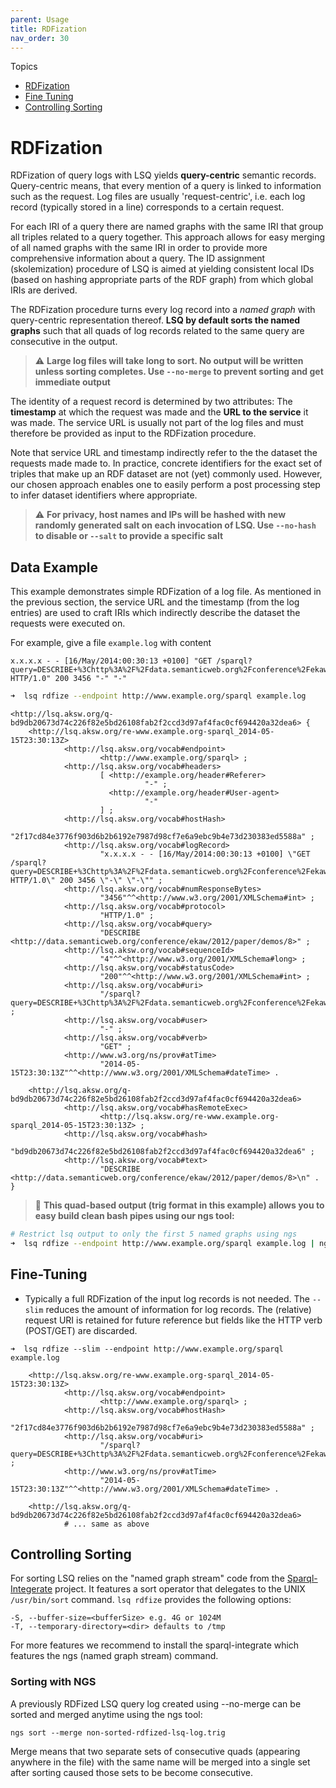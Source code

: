 ```yaml
---
parent: Usage
title: RDFization
nav_order: 30
---
```



Topics
* [RDFization](#rdfization)
* [Fine Tuning](#fine-tuning)
* [Controlling Sorting](#controlling-sorting)

# RDFization
RDFization of query logs with LSQ yields **query-centric** semantic records.
Query-centric means, that every mention of a query is linked to information such as the request.
Log files are usually 'request-centric', i.e. each log record (typically stored in a line) corresponds to a certain request.

For each IRI of a query there are named graphs with the same IRI that group all triples related to a query together.
This approach allows for easy merging of all named graphs with the same IRI in order to provide more comprehensive information about a query.
The ID assignment (skolemization) procedure of LSQ is aimed at yielding consistent local IDs (based on hashing appropriate parts of the RDF graph) from which global IRIs are derived.

The RDFization procedure turns every log record into a *named graph* with query-centric representation thereof.
**LSQ by default sorts the named graphs** such that all quads of log records related to the same query are consecutive in the output.

> :warning: **Large log files will take long to sort. No output will be written unless sorting completes. Use `--no-merge` to prevent sorting and get immediate output**

The identity of a request record is determined by two attributes: The **timestamp** at which the request was made and the **URL to the service** it was made. The service URL is usually not part of the log files and must therefore be provided as input to the RDFization procedure.

Note that service URL and timestamp indirectly refer to the the dataset the requests made made to. In practice, concrete identifiers for the exact set of triples that make up an RDF dataset are not (yet) commonly used. However, our chosen approach enables one to easily perform a post processing step to infer dataset identifiers where appropriate.

> :warning: **For privacy, host names and IPs will be hashed with new randomly generated salt on each invocation of LSQ. Use `--no-hash` to disable or `--salt` to provide a specific salt**


## Data Example
This example demonstrates simple RDFization of a log file. As mentioned in the previous section, the service URL and the timestamp (from the log entries) are used to craft IRIs which indirectly describe the dataset the requests were executed on.


For example, give a file `example.log` with content
```
x.x.x.x - - [16/May/2014:00:30:13 +0100] "GET /sparql?query=DESCRIBE+%3Chttp%3A%2F%2Fdata.semanticweb.org%2Fconference%2Fekaw%2F2012%2Fpaper%2Fdemos%2F8%3E HTTP/1.0" 200 3456 "-" "-"
```

```bash
➜  lsq rdfize --endpoint http://www.example.org/sparql example.log
```

```
<http://lsq.aksw.org/q-bd9db20673d74c226f82e5bd26108fab2f2ccd3d97af4fac0cf694420a32dea6> {
    <http://lsq.aksw.org/re-www.example.org-sparql_2014-05-15T23:30:13Z>
            <http://lsq.aksw.org/vocab#endpoint>
                    <http://www.example.org/sparql> ;
            <http://lsq.aksw.org/vocab#headers>
                    [ <http://example.org/header#Referer>
                              "-" ;
                      <http://example.org/header#User-agent>
                              "-"
                    ] ;
            <http://lsq.aksw.org/vocab#hostHash>
                    "2f17cd84e3776f903d6b2b6192e7987d98cf7e6a9ebc9b4e73d230383ed5588a" ;
            <http://lsq.aksw.org/vocab#logRecord>
                    "x.x.x.x - - [16/May/2014:00:30:13 +0100] \"GET /sparql?query=DESCRIBE+%3Chttp%3A%2F%2Fdata.semanticweb.org%2Fconference%2Fekaw%2F2012%2Fpaper%2Fdemos%2F8%3E HTTP/1.0\" 200 3456 \"-\" \"-\"" ;
            <http://lsq.aksw.org/vocab#numResponseBytes>
                    "3456"^^<http://www.w3.org/2001/XMLSchema#int> ;
            <http://lsq.aksw.org/vocab#protocol>
                    "HTTP/1.0" ;
            <http://lsq.aksw.org/vocab#query>
                    "DESCRIBE <http://data.semanticweb.org/conference/ekaw/2012/paper/demos/8>" ;
            <http://lsq.aksw.org/vocab#sequenceId>
                    "4"^^<http://www.w3.org/2001/XMLSchema#long> ;
            <http://lsq.aksw.org/vocab#statusCode>
                    "200"^^<http://www.w3.org/2001/XMLSchema#int> ;
            <http://lsq.aksw.org/vocab#uri>
                    "/sparql?query=DESCRIBE+%3Chttp%3A%2F%2Fdata.semanticweb.org%2Fconference%2Fekaw%2F2012%2Fpaper%2Fdemos%2F8%3E" ;
            <http://lsq.aksw.org/vocab#user>
                    "-" ;
            <http://lsq.aksw.org/vocab#verb>
                    "GET" ;
            <http://www.w3.org/ns/prov#atTime>
                    "2014-05-15T23:30:13Z"^^<http://www.w3.org/2001/XMLSchema#dateTime> .
    
    <http://lsq.aksw.org/q-bd9db20673d74c226f82e5bd26108fab2f2ccd3d97af4fac0cf694420a32dea6>
            <http://lsq.aksw.org/vocab#hasRemoteExec>
                    <http://lsq.aksw.org/re-www.example.org-sparql_2014-05-15T23:30:13Z> ;
            <http://lsq.aksw.org/vocab#hash>
                    "bd9db20673d74c226f82e5bd26108fab2f2ccd3d97af4fac0cf694420a32dea6" ;
            <http://lsq.aksw.org/vocab#text>
                    "DESCRIBE <http://data.semanticweb.org/conference/ekaw/2012/paper/demos/8>\n" .
}

```

> :wrench: **This quad-based output (trig format in this example) allows you to easy build clean bash pipes using our ngs tool:**

```bash
# Restrict lsq output to only the first 5 named graphs using ngs
➜  lsq rdfize --endpoint http://www.example.org/sparql example.log | ngs head -n 5
```


## Fine-Tuning

* Typically a full RDFization of the input log records is not needed.
  The `--slim` reduces the amount of information for log records. The (relative) request URI is retained for future reference but fields like the HTTP verb (POST/GET) are discarded.

```
➜  lsq rdfize --slim --endpoint http://www.example.org/sparql example.log
```

```
    <http://lsq.aksw.org/re-www.example.org-sparql_2014-05-15T23:30:13Z>
            <http://lsq.aksw.org/vocab#endpoint>
                    <http://www.example.org/sparql> ;
            <http://lsq.aksw.org/vocab#hostHash>
                    "2f17cd84e3776f903d6b2b6192e7987d98cf7e6a9ebc9b4e73d230383ed5588a" ;
            <http://lsq.aksw.org/vocab#uri>
                    "/sparql?query=DESCRIBE+%3Chttp%3A%2F%2Fdata.semanticweb.org%2Fconference%2Fekaw%2F2012%2Fpaper%2Fdemos%2F8%3E" ;
            <http://www.w3.org/ns/prov#atTime>
                    "2014-05-15T23:30:13Z"^^<http://www.w3.org/2001/XMLSchema#dateTime> .

    <http://lsq.aksw.org/q-bd9db20673d74c226f82e5bd26108fab2f2ccd3d97af4fac0cf694420a32dea6>
            # ... same as above
```

## Controlling Sorting
For sorting LSQ relies on the "named graph stream" code from the [Sparql-Integerate](https://github.com/QROWD/SparqlIntegrate) project.
It features a sort operator that delegates to the UNIX `/usr/bin/sort` command.
`lsq rdfize` provides the following options:
```
-S, --buffer-size=<bufferSize> e.g. 4G or 1024M
-T, --temporary-directory=<dir> defaults to /tmp
```

For more features we recommend to install the sparql-integrate which features the ngs (named graph stream) command.



### Sorting with NGS
A previously RDFized LSQ query log created using --no-merge can be sorted and merged anytime using the ngs tool:
```
ngs sort --merge non-sorted-rdfized-lsq-log.trig
```

Merge means that two separate sets of consecutive quads (appearing anywhere in the file) with the same name will be merged into a single set after sorting caused those sets to be become consecutive.

